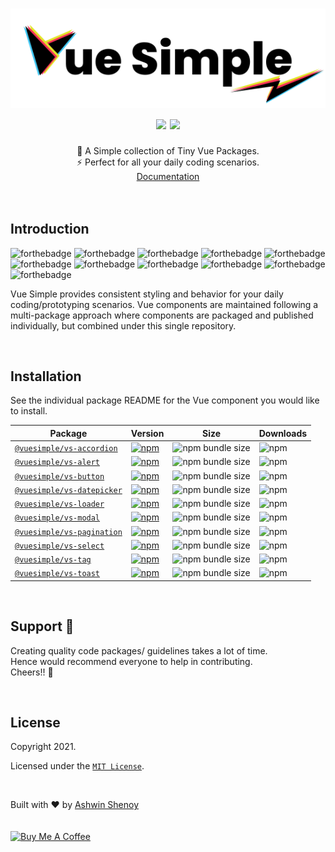 <h1 align="center">
  <img src="./docs/.vuepress/public/logos/vue-simple.svg">
  <br />
  <img src="https://cdn.rawgit.com/sindresorhus/awesome/d7305f38d29fed78fa85652e3a63e154dd8e8829/media/badge.svg">
  <img src="https://img.shields.io/badge/Made%20With-Love-orange.svg">
</h1>

<div align="center">
  🌈 A Simple collection of Tiny Vue Packages. 
  <br />
  ⚡️ Perfect for all your daily coding scenarios.
  <br />
  <a href="https://vuesimple.netlify.app/">Documentation</a>
</div>
<br /><br />

## Introduction

![forthebadge](https://forthebadge.com/images/badges/made-with-vue.svg)
![forthebadge](https://forthebadge.com/images/badges/made-with-javascript.svg)
![forthebadge](https://forthebadge.com/images/badges/built-with-love.svg)
![forthebadge](https://forthebadge.com/images/badges/built-with-swag.svg)
![forthebadge](https://forthebadge.com/images/badges/check-it-out.svg)
![forthebadge](https://forthebadge.com/images/badges/60-percent-of-the-time-works-every-time.svg)
![forthebadge](https://forthebadge.com/images/badges/gluten-free.svg)
![forthebadge](https://forthebadge.com/images/badges/ctrl-c-ctrl-v.svg)
![forthebadge](https://forthebadge.com/images/badges/open-source.svg)
![forthebadge](https://forthebadge.com/images/badges/you-didnt-ask-for-this.svg)
![forthebadge](https://forthebadge.com/images/badges/powered-by-coffee.svg)

Vue Simple provides consistent styling and behavior for your daily coding/prototyping scenarios. Vue components are maintained following a multi-package approach where components are packaged and published individually, but combined under this single repository.

<br>

## Installation

See the individual package README for the Vue component you would like to install.

| Package                                              | Version                                                                                                                                       | Size                                                                                                      | Downloads                                                                        |
| ---------------------------------------------------- | --------------------------------------------------------------------------------------------------------------------------------------------- | --------------------------------------------------------------------------------------------------------- | -------------------------------------------------------------------------------- |
| [`@vuesimple/vs-accordion`](packages/vs-accordion)   | [![npm](https://img.shields.io/npm/v/@vuesimple/vs-accordion.svg?style=flat-square)](https://www.npmjs.com/package/@vuesimple/vs-accordion)   | ![npm bundle size](https://img.shields.io/bundlephobia/minzip/@vuesimple/vs-accordion?style=flat-square)  | ![npm](https://img.shields.io/npm/dt/@vuesimple/vs-accordion?style=flat-square)  |
| [`@vuesimple/vs-alert`](packages/vs-alert)           | [![npm](https://img.shields.io/npm/v/@vuesimple/vs-alert.svg?style=flat-square)](https://www.npmjs.com/package/@vuesimple/vs-alert)           | ![npm bundle size](https://img.shields.io/bundlephobia/minzip/@vuesimple/vs-alert?style=flat-square)      | ![npm](https://img.shields.io/npm/dt/@vuesimple/vs-alert?style=flat-square)      |
| [`@vuesimple/vs-button`](packages/vs-button)         | [![npm](https://img.shields.io/npm/v/@vuesimple/vs-button.svg?style=flat-square)](https://www.npmjs.com/package/@vuesimple/vs-button)         | ![npm bundle size](https://img.shields.io/bundlephobia/minzip/@vuesimple/vs-button?style=flat-square)     | ![npm](https://img.shields.io/npm/dt/@vuesimple/vs-button?style=flat-square)     |
| [`@vuesimple/vs-datepicker`](packages/vs-datepicker) | [![npm](https://img.shields.io/npm/v/@vuesimple/vs-datepicker.svg?style=flat-square)](https://www.npmjs.com/package/@vuesimple/vs-datepicker) | ![npm bundle size](https://img.shields.io/bundlephobia/minzip/@vuesimple/vs-datepicker?style=flat-square) | ![npm](https://img.shields.io/npm/dt/@vuesimple/vs-datepicker?style=flat-square) |
| [`@vuesimple/vs-loader`](packages/vs-loader)         | [![npm](https://img.shields.io/npm/v/@vuesimple/vs-loader.svg?style=flat-square)](https://www.npmjs.com/package/@vuesimple/vs-loader)         | ![npm bundle size](https://img.shields.io/bundlephobia/minzip/@vuesimple/vs-loader?style=flat-square)     | ![npm](https://img.shields.io/npm/dt/@vuesimple/vs-loader?style=flat-square)     |
| [`@vuesimple/vs-modal`](packages/vs-modal)           | [![npm](https://img.shields.io/npm/v/@vuesimple/vs-modal.svg?style=flat-square)](https://www.npmjs.com/package/@vuesimple/vs-modal)           | ![npm bundle size](https://img.shields.io/bundlephobia/minzip/@vuesimple/vs-modal?style=flat-square)      | ![npm](https://img.shields.io/npm/dt/@vuesimple/vs-modal?style=flat-square)      |
| [`@vuesimple/vs-pagination`](packages/vs-pagination) | [![npm](https://img.shields.io/npm/v/@vuesimple/vs-pagination.svg?style=flat-square)](https://www.npmjs.com/package/@vuesimple/vs-pagination) | ![npm bundle size](https://img.shields.io/bundlephobia/minzip/@vuesimple/vs-pagination?style=flat-square) | ![npm](https://img.shields.io/npm/dt/@vuesimple/vs-pagination?style=flat-square) |
| [`@vuesimple/vs-select`](packages/vs-select)         | [![npm](https://img.shields.io/npm/v/@vuesimple/vs-select.svg?style=flat-square)](https://www.npmjs.com/package/@vuesimple/vs-select)         | ![npm bundle size](https://img.shields.io/bundlephobia/minzip/@vuesimple/vs-select?style=flat-square)     | ![npm](https://img.shields.io/npm/dt/@vuesimple/vs-select?style=flat-square)     |
| [`@vuesimple/vs-tag`](packages/vs-tag)               | [![npm](https://img.shields.io/npm/v/@vuesimple/vs-tag.svg?style=flat-square)](https://www.npmjs.com/package/@vuesimple/vs-tag)               | ![npm bundle size](https://img.shields.io/bundlephobia/minzip/@vuesimple/vs-tag?style=flat-square)        | ![npm](https://img.shields.io/npm/dt/@vuesimple/vs-tag?style=flat-square)        |
| [`@vuesimple/vs-toast`](packages/vs-toast)           | [![npm](https://img.shields.io/npm/v/@vuesimple/vs-toast.svg?style=flat-square)](https://www.npmjs.com/package/@vuesimple/vs-toast)           | ![npm bundle size](https://img.shields.io/bundlephobia/minzip/@vuesimple/vs-toast?style=flat-square)      | ![npm](https://img.shields.io/npm/dt/@vuesimple/vs-toast?style=flat-square)      |

<br>

## Support 🐣

Creating quality code packages/ guidelines takes a lot of time.  
Hence would recommend everyone to help in contributing.  
Cheers!! 🍻

<br>

## License

Copyright 2021.

Licensed under the [`MIT License`](LICENSE).

<br />

<p>
  Built with ❤️ by
  <a href="https://twitter.com/ashwinkshenoy">Ashwin Shenoy</a>
</p>

<p>
  <a href="https://www.buymeacoffee.com/ashwinshenoy?utm_source=vue_simple" target="_blank">
    <img src="https://cdn.buymeacoffee.com/buttons/v2/default-yellow.png" alt="Buy Me A Coffee" style="margin-top: 20px;width: 140px">
  </a>
</p>
